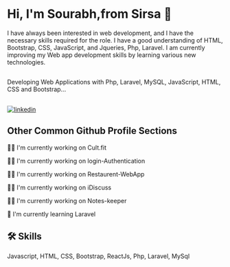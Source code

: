 





# Hi, I'm Sourabh,from Sirsa 👋

I have always been interested in web development, and I have the necessary skills required for the role. I have a good understanding of HTML, Bootstrap, CSS, JavaScript, and Jqueries, Php, Laravel. I am currently improving my Web app development skills by learning various new technologies.
##
Developing Web Applications with Php, Laravel, MySQL, JavaScript, HTML, CSS and Bootstrap...


## 

[![linkedin](https://img.shields.io/badge/linkedin-0A66C2?style=for-the-badge&logo=linkedin&logoColor=white)](https://www.linkedin.com/in/sourabh-sourabh-61b259251/) 



## Other Common Github Profile Sections
👩‍💻 I'm currently working on Cult.fit

👩‍💻 I'm currently working on login-Authentication

👩‍💻 I'm currently working on Restaurent-WebApp

👩‍💻 I'm currently working on iDiscuss

👩‍💻 I'm currently working on Notes-keeper

🧠 I'm currently learning Laravel 


## 🛠 Skills
Javascript, HTML, CSS, Bootstrap, ReactJs, Php, Laravel, MySql

